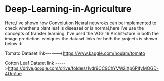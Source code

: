 # Deep-Learning-in-Agriculture
Here,i've shown how Convolution Neural netwroks can be implemented to check whether a plant leaf is diseased or is normal,here i've use the concepts of transfer learning,
I've used the VGG 16 Architecture in both the image prediction tecniques the dataset links for both the projects is shown below ↓

Tomato Dataset link------>https://www.kaggle.com/noulam/tomato

Cotton Leaf Dataset link ----->https://drive.google.com/drive/folders/1vdr9CC9ChYVW2iXp6PlfyMOGD-4Um1ue

